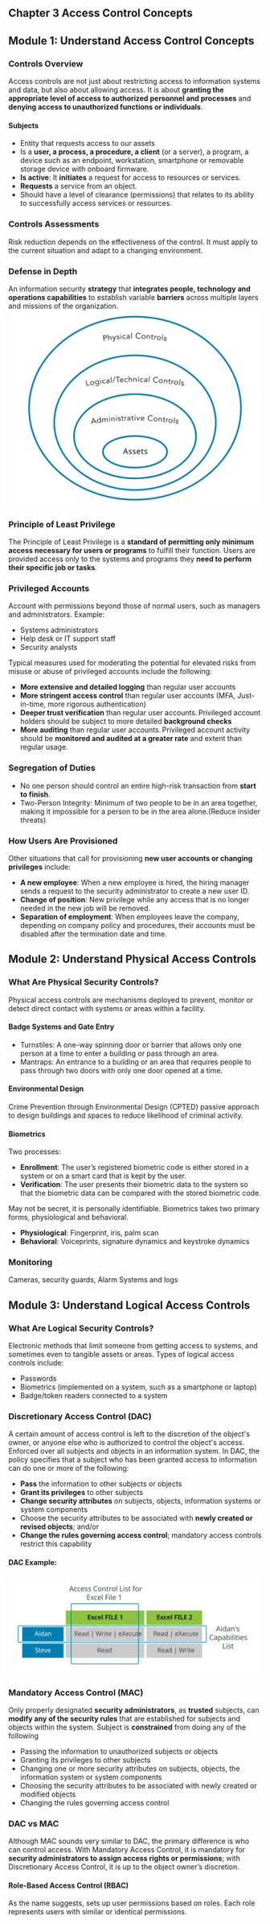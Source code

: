 Chapter 3 Access Control Concepts
---------
## Module 1: Understand Access Control Concepts
### Controls Overview
Access controls are not just about restricting access to information systems and data, but also about allowing access.
It is about **granting the appropriate level of access to authorized personnel and processes** and **denying access to unauthorized functions or individuals**.
#### Subjects
* Entity that requests access to our assets
* Is a **user, a process, a procedure, a client** (or a server), a program, a device such as an endpoint, workstation, smartphone or removable storage device with onboard firmware.
* **Is active**: It **initiates** a request for access to resources or services.
* **Requests** a service from an object.
* Should have a level of clearance (permissions) that relates to its ability to successfully access services or resources.

### Controls Assessments
Risk reduction depends on the effectiveness of the control. It must apply to the current situation and adapt to a changing environment. 

### Defense in Depth
An information security **strategy** that **integrates people, technology and operations capabilities** to establish 
variable **barriers** across multiple layers and missions of the organization.
![defense_in_depth](Images/defense_in_depth.svg)

### Principle of Least Privilege
The Principle of Least Privilege is a **standard of permitting only minimum access necessary for users or programs** to fulfill their function. 
Users are provided access only to the systems and programs they **need to perform their specific job or tasks**. 

### Privileged Accounts
Account with permissions beyond those of normal users, such as managers and administrators. 
Example:
* Systems administrators
* Help desk or IT support staff
* Security analysts

Typical measures used for moderating the potential for elevated risks from misuse or abuse of privileged accounts include the following: 
* **More extensive and detailed logging** than regular user accounts
* **More stringent access control** than regular user accounts (MFA, Just-in-time, more rigorous authentication)
* **Deeper trust verification** than regular user accounts. Privileged account holders should be subject to more detailed **background checks**
* **More auditing** than regular user accounts. Privileged account activity should be **monitored and audited at a greater rate** and extent than regular usage. 

### Segregation of Duties
* No one person should control an entire high-risk transaction from **start to finish**.
* Two-Person Integrity: Minimum of two people to be in an area together, making it impossible for a person to be in the area alone.(Reduce insider threats)

### How Users Are Provisioned
Other situations that call for provisioning **new user accounts or changing privileges** include:
* **A new employee**: When a new employee is hired, the hiring manager sends a request to the security administrator to create a new user ID. 
* **Change of position**: New privilege while any access that is no longer needed in the new job will be removed. 
* **Separation of employment**: When employees leave the company, depending on company policy and procedures, their accounts must be disabled after the termination date and time.

## Module 2: Understand Physical Access Controls
### What Are Physical Security Controls? 
Physical access controls are mechanisms deployed to prevent, monitor or detect direct contact with systems or areas within a facility.

#### Badge Systems and Gate Entry
* Turnstiles: A one-way spinning door or barrier that allows only one person at a time to enter a building or pass through an area.
* Mantraps: An entrance to a building or an area that requires people to pass through two doors with only one door opened at a time.

#### Environmental Design
Crime Prevention through Environmental Design (CPTED) passive approach to design buildings and spaces to reduce likelihood of criminal activity.

#### Biometrics
Two processes:
* **Enrollment**: The user’s registered biometric code is either stored in a system or on a smart card that is kept by the user.
* **Verification**: The user presents their biometric data to the system so that the biometric data can be compared with the stored biometric code.

May not be secret, it is personally identifiable. Biometrics takes two primary forms, physiological and behavioral.
* **Physiological**: Fingerprint, iris, palm scan
* **Behavioral**: Voiceprints, signature dynamics and keystroke dynamics

### Monitoring
Cameras, security guards, Alarm Systems and logs

## Module 3: Understand Logical Access Controls
### What Are Logical Security Controls? 
Electronic methods that limit someone from getting access to systems, and sometimes even to tangible assets or areas. Types of logical access controls include: 
* Passwords
* Biometrics (implemented on a system, such as a smartphone or laptop)
* Badge/token readers connected to a system

### Discretionary Access Control (DAC)
A certain amount of access control is left to the discretion of the object's owner, or anyone else who is authorized to control the object's access.
Enforced over all subjects and objects in an information system.
In DAC, the policy specifies that a subject who has been granted access to information can do one or more of the following:
* **Pass** the information to other subjects or objects 
* **Grant its privileges** to other subjects 
* **Change security attributes** on subjects, objects, information systems or system components 
* Choose the security attributes to be associated with **newly created or revised objects**; and/or 
* **Change the rules governing access control**; mandatory access controls restrict this capability 

#### DAC Example:
![acl](Images/acl.svg)

### Mandatory Access Control (MAC)
Only properly designated **security administrators**, as **trusted** subjects, can **modify any of the security rules** that are established for subjects and objects within the system. 
Subject is **constrained** from doing any of the following
* Passing the information to unauthorized subjects or objects 
* Granting its privileges to other subjects 
* Changing one or more security attributes on subjects, objects, the information system or system components 
* Choosing the security attributes to be associated with newly created or modified objects 
* Changing the rules governing access control 

### DAC vs MAC
Although MAC sounds very similar to DAC, the primary difference is who can control access. With Mandatory Access Control, 
it is mandatory for **security administrators to assign access rights or permissions**; with Discretionary Access Control, it is up to the object owner’s discretion. 

#### Role-Based Access Control (RBAC)
As the name suggests, sets up user permissions based on roles. Each role represents users with similar or identical permissions.  
